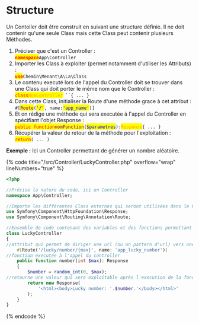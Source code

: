# Structure

Un Contoller doit être construit en suivant une structure définie. Il ne doit contenir qu'une seule Class mais cette Class peut contenir plusieurs Méthodes.

1. Préciser que c'est un Controller : \
   &#x20;<mark style="color:red;">**`namespace`**</mark>`App\Controller`
2. Importer les Class à exploiter (permet notamment d'utiliser les Attributs) : \
   &#x20;<mark style="color:red;">**`use`**</mark>`Chemin\Menant\A\La\Class`
3. Le contenu executé lors de l'appel du Controller doit se trouver dans une Class qui doit porter le même nom que le Controller : \
   &#x20;<mark style="color:red;">`class`</mark><mark style="color:orange;">`NomController`</mark>` ``{ ... }`
4. Dans cette Class, initialiser la Route d'une méthode grace à cet attribut : \
   &#x20;`#[`<mark style="color:purple;">`Route`</mark>`(`<mark style="color:blue;">`'/'`</mark>`, name:`<mark style="color:blue;">`'app_name'`</mark>`)]`
5. Et on rédige une méthode qui sera executée à l'appel du Controller en spécifiant l'objet Response : \
   <mark style="color:red;">`public function`</mark><mark style="color:purple;">`nomFonction`</mark>`(`<mark style="color:blue;">`$parametres`</mark>`):`<mark style="color:orange;">`Response`</mark>`{ ... }`
6. Récupérer la valeur de retour de la méthode pour l'exploitation : \
   <mark style="color:red;">`return`</mark>`( ... )`

**Exemple :** Ici un Controller permettant de générer un nombre aléatoire.

{% code title="/src/Controller/LuckyController.php" overflow="wrap" lineNumbers="true" %}
```php
<?php

//Précise la nature du code, ici un Controller
namespace App\Controller;

//Importe les différentes Class externes qui seront utilisées dans le Controller
use Symfony\Component\HttpFoundation\Response;
use Symfony\Component\Routing\Annotation\Route;

//Ensemble de code contenant des variables et des fonctions permettant de créer des objets
class LuckyController
{
//attribut qui permet de diriger une url (ou un pattern d'url) vers une méthode de controller
    #[Route('/lucky/number/{max}', name: 'app_lucky_number')]
//fonction executée à l'appel du controller
    public function number(int $max): Response
    {
        $number = random_int(0, $max);
//retourne une valeur qui sera exploitable après l'execution de la fonction
        return new Response(
            '<html><body>Lucky number: '.$number.'</body></html>'
        );
    }
}
```
{% endcode %}

